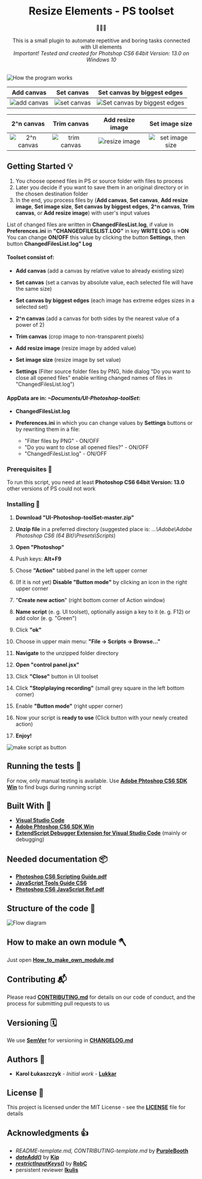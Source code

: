 <h1 align="center">Resize Elements - PS toolset</h1>

<div align="center">🚀🚀🚀</div>

<div align="center">
</br>This is a small plugin to automate repetitive and boring tasks connected with UI elements</br>
</div>
<div align="center"><i>
Important! Tested and created for Photshop CS6 64bit Version: 13.0 on Windows 10</br></br>
</i></div>

![How the program works](docs/images/How_it_works.png)

|                Add canvas                 |                  Set canvas                   |       Set canvas by biggest edges       |
| :---------------------------------------: | :-------------------------------------------: | :-------------------------------------: |
| ![add canvas](docs/images/add_canvas.gif) | ![set canvas](docs/images/set_canvas.gif)     | ![Set canvas by biggest edges](docs/images/set_canvas_by_biggest_edges.gif)|

|                2^n canvas                 |                  Trim canvas                  |              Add resize image               |              Set image size             |
| :---------------------------------------: | :-------------------------------------------: | :-------------------------------------: | :-------------------------------------: |
| ![2^n canvas](docs/images/2n_canvas.gif)  | ![trim canvas](docs/images/trim_canvas.gif)   | ![resize image](docs/images/resize_image.gif)| ![set image size](docs/images/set_image_size.gif)|

## Getting Started 💡

1. You choose opened files in PS or source folder with files to process  
2. Later you decide if you want to save them in an original directory or in the chosen destination folder  
3. In the end, you process files by (**Add canvas**, **Set canvas**, **Add resize image**, **Set image size**, **Set canvas by biggest edges**, **2^n canvas**, **Trim canvas**, or **Add resize image**) with user's input values

List of changed files are written in **ChangedFilesList.log**, if value in **Preferences.ini** in **"CHANGEDFILESLIST.LOG"** in key **WRITE LOG** is **=ON**  
You can change **ON/OFF** this value by clicking the button **Settings**, then button **ChangedFilesList.log" Log**

#### Toolset consist of:

- **Add canvas** (add a canvas by relative value to already existing size)

- **Set canvas** (set a canvas by absolute value, each selected file will have the same size)

- **Set canvas by biggest edges** (each image has extreme edges sizes in a selected set)

- **2^n canvas** (add a canvas for both sides by the nearest value of a power of 2)

- **Trim canvas** (crop image to non-transparent pixels)

- **Add resize image** (resize image by added value)

- **Set image size** (resize image by set value)

- **Settings** (Filter source folder files by PNG, hide dialog "Do you want to close all opened files" enable writing changed names of files in "ChangedFilesList.log")

#### AppData are in: _~Documents/UI-Photoshop-toolSet_:

- **ChangedFilesList.log**

- **Preferences.ini** in which you can change values by **Settings** buttons or by rewriting them in a file:
  - "Filter files by PNG" - ON/OFF
  - "Do you want to close all opened files?" - ON/OFF
  - "ChangedFilesList.log" - ON/OFF

### Prerequisites 💪

To run this script, you need at least **Photoshop CS6 64bit Version: 13.0** other versions of PS could not work

### Installing 🔨

1. **Download "UI-Photoshop-toolSet-master.zip"**

2. **Unzip file** in a preferred directory (suggested place is: _...\Adobe\Adobe Photoshop CS6 (64 Bit)\Presets\Scripts_)

3. **Open "Photoshop"**

4. Push keys: **Alt+F9**

5. Chose **"Action"** tabbed panel in the left upper corner

6. (If it is not yet) **Disable "Button mode"** by clicking an icon in the right upper corner

7. "**Create new action**" (right bottom corner of Action window)

8. **Name script** (e. g. UI toolset), optionally assign a key to it (e. g. F12) or add color (e. g. "Green")

9. Click **"ok"**

10. Choose in upper main menu: **"File -> Scripts -> Browse..."**

11. **Navigate** to the unzipped folder directory

12. **Open "control panel.jsx"**

13. Click **"Close"** button in UI toolset

14. Click **"Stop\playing recording"** (small grey square in the left bottom corner)

15. Enable **"Button mode"** (right upper corner)

16. Now your script is **ready to use** (Click button with your newly created action)

17. **Enjoy!**

![make script as button](docs/images/make_script_as_button.gif)

## Running the tests 🧪

For now, only manual testing is available. Use [**Adobe Phtoshop CS6 SDK Win**](http://download.macromedia.com/pub/developer/photoshop/sdk/adobe_photoshop_cs6_sdk_win.zip) to find bugs during running script

## Built With 🧰

- [**Visual Studio Code**](https://code.visualstudio.com)
- [**Adobe Phtoshop CS6 SDK Win**](http://download.macromedia.com/pub/developer/photoshop/sdk/adobe_photoshop_cs6_sdk_win.zip)
- [**ExtendScript Debugger Extension for Visual Studio Code**](https://marketplace.visualstudio.com/items?itemName=Adobe.extendscript-debug) (mainly or debugging)

## Needed documentation 📦

- [**Photoshop CS6 Scripting Guide.pdf**](https://www.adobe.com/content/dam/acom/en/devnet/photoshop/scripting/Photoshop-CS6-Scripting-Guide.pdf)
- [**JavaScript Tools Guide CS6**](https://github.com/1179432578/psd-tool/blob/master/JavaScript%20Tools%20Guide%20CS6.pdf)
- [**Photoshop CS6 JavaScript Ref.pdf**](https://www.adobe.com/content/dam/acom/en/devnet/photoshop/scripting/Photoshop-CS6-JavaScript-Ref.pdf)

## Structure of the code 🧭

![Flow diagram](docs/images/Flow_Diagram.png)

## How to make an own module 🪓

Just open [**How_to_make_own_module.md**](docs/How_to_make_own_module.md)

## Contributing 📬

Please read [**CONTRIBUTING.md**](docs/CONTRIBUTING.md) for details on our code of conduct, and the process for submitting pull requests to us

## Versioning 🗓️

We use [**SemVer**](http://semver.org/) for versioning in [**CHANGELOG.md**](docs/CHANGELOG.md)

## Authors 🎈

- **Karol Łukaszczyk** - _Initial work_ - [**Lukkar**](https://github.com/Lukkar90)

## License 📜

This project is licensed under the MIT License - see the [**LICENSE**](docs/LICENSE) file for details

## Acknowledgments 👍

- _README-template.md, CONTRIBUTING-template.md_ by [**PurpleBooth**](https://gist.github.com/PurpleBooth)
- [**_dateAdd()_**](https://stackoverflow.com/questions/1197928/how-to-add-30-minutes-to-a-javascript-date-object/1214753#1214753) by [**Kip**](https://stackoverflow.com/users/18511/kip)
- [**_restrictInputKeys()_**](https://stackoverflow.com/questions/59697920/is-possible-to-lock-certain-keys-in-keyboard-during-input-in-edittext-box-ph) by [**RobC**](https://stackoverflow.com/users/1611459/robc)
- persistent reviewer [**Ikulis**](https://github.com/ikulis)
